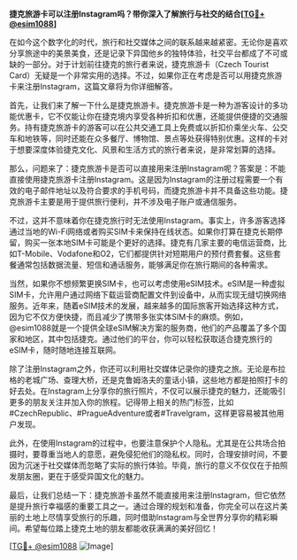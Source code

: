 **捷克旅游卡可以注册Instagram吗？带你深入了解旅行与社交的结合[[TG💪+ @esim1088](https://t.me/s/esim1088)]**

在如今这个数字化的时代，旅行和社交媒体之间的联系越来越紧密。无论你是喜欢分享旅途中的美景美食，还是记录下异国他乡的独特体验，社交平台都成了不可或缺的一部分。对于计划前往捷克的旅行者来说，捷克旅游卡（Czech Tourist Card）无疑是一个非常实用的选择。不过，如果你正在考虑是否可以用捷克旅游卡来注册Instagram，这篇文章将为你详细解答。

首先，让我们来了解一下什么是捷克旅游卡。捷克旅游卡是一种为游客设计的多功能优惠卡，它不仅能让你在捷克境内享受各种折扣和优惠，还能提供便捷的交通服务。持有捷克旅游卡的游客可以在公共交通工具上免费或以折扣价乘坐火车、公交车和地铁等，同时还能在众多餐厅、博物馆、景点等处获得特别优惠。这样的卡对于想要深度体验捷克文化、风景和生活方式的旅行者来说，是非常划算的选择。

那么，问题来了：捷克旅游卡是否可以直接用来注册Instagram呢？答案是：不能直接使用捷克旅游卡注册Instagram。这是因为Instagram的注册过程需要一个有效的电子邮件地址以及符合要求的手机号码，而捷克旅游卡并不具备这些功能。捷克旅游卡主要是用于提供旅行便利，并不涉及电子账户或通信服务。

不过，这并不意味着你在捷克旅行时无法使用Instagram。事实上，许多游客选择通过当地的Wi-Fi网络或者购买SIM卡来保持在线状态。如果你打算在捷克长期停留，购买一张本地SIM卡可能是个更好的选择。捷克有几家主要的电信运营商，比如T-Mobile、Vodafone和O2，它们都提供针对短期用户的预付费套餐。这些套餐通常包括数据流量、短信和通话服务，能够满足你在旅行期间的各种需求。

当然，如果你不想频繁更换SIM卡，也可以考虑使用eSIM技术。eSIM是一种虚拟SIM卡，允许用户通过网络下载运营商配置文件到设备中，从而实现无缝切换网络服务。近年来，随着eSIM技术的发展，越来越多的国际旅客开始选择这种方式，因为它不仅方便快捷，而且减少了携带多张实体SIM卡的麻烦。例如，@esim1088就是一个提供全球eSIM解决方案的服务商，他们的产品覆盖了多个国家和地区，其中包括捷克。通过他们的平台，你可以轻松获取适合捷克旅行的eSIM卡，随时随地连接互联网。

除了注册Instagram之外，你还可以利用社交媒体记录你的捷克之旅。无论是布拉格的老城广场、查理大桥，还是克鲁姆洛夫的童话小镇，这些地方都是拍照打卡的好去处。在Instagram上分享你的旅行照片，不仅可以展示捷克的魅力，还能吸引更多的朋友关注并加入你的旅程。记得带上相关的热门标签，比如#CzechRepublic、#PragueAdventure或者#Travelgram，这样更容易被其他用户发现。

此外，在使用Instagram的过程中，也要注意保护个人隐私。尤其是在公共场合拍摄时，要尊重当地人的意愿，避免侵犯他们的隐私权。同时，合理安排时间，不要因为沉迷于社交媒体而忽略了实际的旅行体验。毕竟，旅行的意义不仅仅在于拍照发朋友圈，更在于感受异国文化的魅力。

最后，让我们总结一下：捷克旅游卡虽然不能直接用来注册Instagram，但它依然是提升旅行幸福感的重要工具之一。通过合理的规划和准备，你完全可以在这片美丽的土地上尽情享受旅行的乐趣，同时借助Instagram与全世界分享你的精彩瞬间。希望每位踏上捷克土地的朋友都能收获满满的美好回忆！

[[TG💪+ @esim1088](https://t.me/s/esim1088) ![Image](https://i.postimg.cc/4NQfJmqS/Snipaste-2025-05-13-00-14-12.png)]